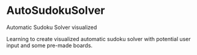 # AutoSudokuSolver
Automatic Sudoku Solver visualized

Learning to create visualized automatic sudoku solver with potential user input and some pre-made boards.

